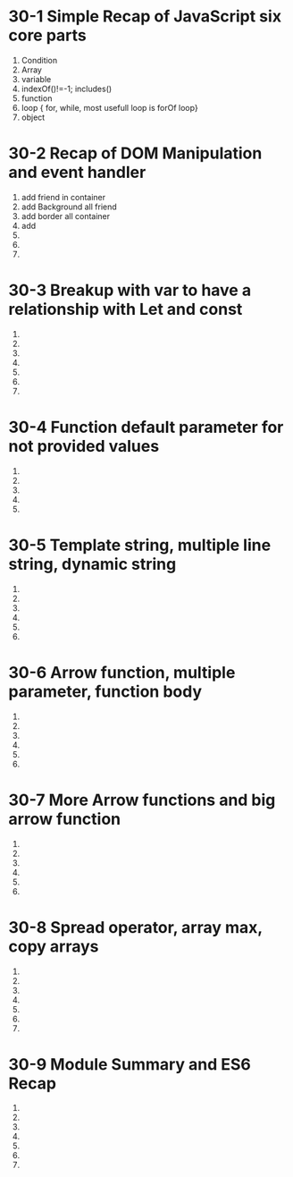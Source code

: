 # 30-1 Simple Recap of JavaScript six core parts
1. Condition
2. Array
3. variable
4. indexOf()!=-1; includes()
5. function
6. loop { for, while, most usefull loop is forOf loop}
7. object 

# 30-2 Recap of DOM Manipulation and event handler
1. add friend in container
2. add Background all friend
3. add border all container
4. add 
5. 
6. 
7. 
# 30-3 Breakup with var to have a relationship with Let and const
1. 
2. 
3. 
4. 
5. 
6. 
7. 
# 30-4 Function default parameter for not provided values
1. 
2. 
3. 
4. 
5. 
# 30-5 Template string, multiple line string, dynamic string
1. 
2. 
3. 
4. 
5. 
6. 
# 30-6 Arrow function, multiple parameter, function body
1. 
2. 
3. 
4. 
5. 
6. 
# 30-7 More Arrow functions and big arrow function
1. 
2. 
3. 
4. 
5. 
6. 
# 30-8 Spread operator, array max, copy arrays
1. 
2. 
3. 
4. 
5. 
6. 
7. 
# 30-9 Module Summary and ES6 Recap
1. 
2. 
3. 
4. 
5. 
6. 
7. 
# 


















